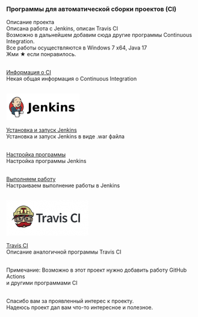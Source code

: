 <h3>Программы для автоматической сборки проектов (CI)</h3>
Описание проекта<br>
Описана работа с Jenkins, описан Travis CI <br>
Возможно в дальнейшем добавим сюда другие программы Continuous Integration.<br> 
Все работы осуществляются в Windows 7 x64, Java 17<br>
Жми ★ если понравилось. <br><br>


<a href="/01_info/010_ci/CI.md">Информация о CI</a> <br>
Некая общая информация о Continuous Integration <br><br>

<img src="/01_info/jenkins.png" alt=""/>

<a href="/01_info/020_install/INSTALL.md">Установка и запуск Jenkins</a> <br>
Установка и запуск Jenkins в виде .war файла<br><br>

<a href="/01_info/030_tuning/TUNING.md">Настройка программы</a> <br>
Настройка программы Jenkins<br><br>

<a href="/01_info/040_work/WORK.md">Выполняем работу</a> <br>
Настраиваем выполнение работы в Jenkins <br> <br>

<img src="/01_info/travis.png" alt=""/>

<a href="/01_info/travis/TRAVIS.md">Travis CI</a> <br>
Описание аналогичной программы Travis CI<br><br>

Примечание: Возможно в этот проект нужно добавить работу GitHub Actions <br>
и другими программами CI<br><br>

Спасибо вам за проявленный интерес к проекту.<br>
Надеюсь проект дал вам что-то интересное и полезное.<br>